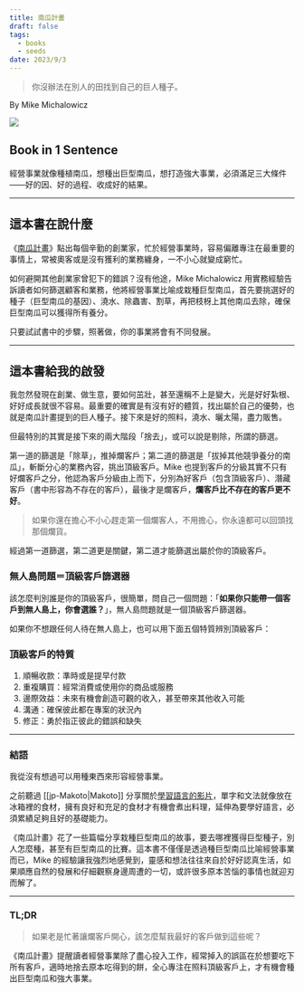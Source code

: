 ```yaml
---
title: 南瓜計畫
draft: false
tags:
  - books
  - seeds
date: 2023/9/3
---
```

> 你沒辦法在別人的田找到自己的巨人種子。

By Mike Michalowicz

![](https://cdn.kobo.com/book-images/b1c9d6d2-952b-4c37-8e46-58ae20c218c7/353/569/90/False/byxIB7L2qDeb1Aqpw_bZTw.jpg)

## Book in 1 Sentence

經營事業就像種植南瓜，想種出巨型南瓜，想打造強大事業，必須滿足三大條件——好的因、好的過程、收成好的結果。

---

## 這本書在說什麼

《[南瓜計畫](https://r10.to/hkh6a3?ref=chinghannhu.com)》點出每個辛勤的創業家，忙於經營事業時，容易偏離專注在最重要的事情上，常被奧客或是沒有獲利的業務纏身，一不小心就變成窮忙。

如何避開其他創業家曾犯下的錯誤？沒有他途，Mike Michalowicz 用實務經驗告訴讀者如何篩選顧客和業務，他將經營事業比喻成栽種巨型南瓜，首先要挑選好的種子（巨型南瓜的基因）、澆水、除蟲害、割草，再把枝枒上其他南瓜去除，確保巨型南瓜可以獲得所有養分。

只要試試書中的步驟，照著做，你的事業將會有不同發展。

---

## 這本書給我的啟發

我忽然發現在創業、做生意，要如何茁壯，甚至還稱不上是變大，光是好好紮根、好好成長就很不容易。最重要的確實是有沒有好的體質，找出屬於自己的優勢，也就是南瓜計畫提到的巨人種子。接下來是好的照料，澆水、曬太陽，盡力販售。

但最特別的其實是接下來的兩大階段「捨去」，或可以說是剔除，所謂的篩選。

第一道的篩選是「除草」，推掉爛客戶；第二道的篩選是「拔掉其他競爭養分的南瓜」，斬斷分心的業務內容，挑出頂級客戶。Mike 也提到客戶的分級其實不只有好爛客戶之分，他認為客戶分級由上而下，分別為好客戶（包含頂級客戶）、潛藏客戶（書中形容為不存在的客戶），最後才是爛客戶，**爛客戶比不存在的客戶更不好**。

> 如果你還在擔心不小心趕走第一個爛客人，不用擔心，你永遠都可以回頭找那個爛貨。

經過第一道篩選，第二道更是關鍵，第二道才能篩選出屬於你的頂級客戶。

### **無人島問題＝頂級客戶篩選器**

該怎麼判別誰是你的頂級客戶，很簡單，問自己一個問題：「**如果你只能帶一個客戶到無人島上，你會選誰？**」，無人島問題就是一個頂級客戶篩選器。

如果你不想跟任何人待在無人島上，也可以用下面五個特質辨別頂級客戶：

### 頂級客戶的特質

1. 順暢收款：準時或是提早付款
2. 重複購買：經常消費或使用你的商品或服務
3. 邊際效益：未來有機會創造可觀的收入，甚至帶來其他收入可能
4. 溝通：確保彼此都在專案的狀況內
5. 修正：勇於指正彼此的錯誤和缺失

---

### 結語

我從沒有想過可以用種東西來形容經營事業。

之前聽過 [[jp-Makoto|Makoto]] 分享關於[學習語言的影片](https://www.youtube.com/@makoto678?themeRefresh=1&ref=chinghannhu.com)，單字和文法就像放在冰箱裡的食材，擁有良好和充足的食材才有機會煮出料理，延伸為要學好語言，必須累績足夠且好的基礎能力。

《南瓜計畫》花了一些篇幅分享栽種巨型南瓜的故事，要去哪裡獲得巨型種子，別人怎麼種，甚至有巨型南瓜的比賽。這本書不僅僅是透過種巨型南瓜比喻經營事業而已，Mike 的經驗讓我強烈地感覺到，靈感和想法往往來自於好好認真生活，如果順應自然的發展和仔細觀察身邊周遭的一切，或許很多原本苦惱的事情也就迎刃而解了。

---

### TL;DR

> 如果老是忙著讓爛客戶開心，該怎麼幫我最好的客戶做到這些呢？

《南瓜計畫》提醒讀者經營事業除了盡心投入工作，經常掉入的誤區在於想要吃下所有客戶，適時地捨去原本吃得到的餅，全心專注在照料頂級客戶上，才有機會種出巨型南瓜和強大事業。